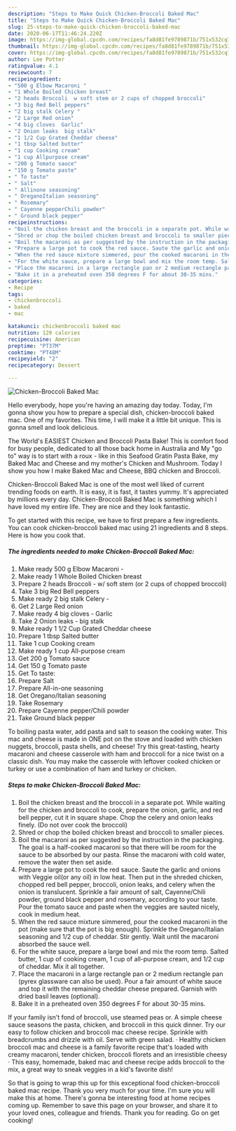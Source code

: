 ```yaml
---
description: "Steps to Make Quick Chicken-Broccoli Baked Mac"
title: "Steps to Make Quick Chicken-Broccoli Baked Mac"
slug: 25-steps-to-make-quick-chicken-broccoli-baked-mac
date: 2020-06-17T11:46:24.220Z
image: https://img-global.cpcdn.com/recipes/fa8d81fe9789871b/751x532cq70/chicken-broccoli-baked-mac-recipe-main-photo.jpg
thumbnail: https://img-global.cpcdn.com/recipes/fa8d81fe9789871b/751x532cq70/chicken-broccoli-baked-mac-recipe-main-photo.jpg
cover: https://img-global.cpcdn.com/recipes/fa8d81fe9789871b/751x532cq70/chicken-broccoli-baked-mac-recipe-main-photo.jpg
author: Lee Potter
ratingvalue: 4.1
reviewcount: 7
recipeingredient:
- "500 g Elbow Macaroni "
- "1 Whole Boiled Chicken breast"
- "2 heads Broccoli  w soft stem or 2 cups of chopped broccoli"
- "3 big Red Bell peppers"
- "2 big stalk Celery "
- "2 Large Red onion"
- "4 big cloves  Garlic"
- "2 Onion leaks  big stalk"
- "1 1/2 Cup Grated Cheddar cheese"
- "1 tbsp Salted butter"
- "1 cup Cooking cream"
- "1 cup Allpurpose cream"
- "200 g Tomato sauce"
- "150 g Tomato paste"
- " To taste"
- " Salt"
- " Allinone seasoning"
- " OreganoItalian seasoning"
- " Rosemary"
- " Cayenne pepperChili powder"
- " Ground black pepper"
recipeinstructions:
- "Boil the chicken breast and the broccoli in a separate pot. While waiting for the chicken and broccoli to cook, prepare the onion, garlic, and red bell pepper, cut it in square shape. Chop the celery and onion leaks finely. (Do not over cook the broccoli)"
- "Shred or chop the boiled chicken breast and broccoli to smaller pieces."
- "Boil the macaroni as per suggested by the instruction in the packaging. The goal is a half-cooked macaroni so that there will be room for the sauce to be absorbed by our pasta. Rinse the macaroni with cold water, remove the water then set aside."
- "Prepare a large pot to cook the red sauce. Saute the garlic and onions with Veggie oil(or any oil) in low heat. Then put in the shreded chicken, chopped red bell pepper, broccoli, onion leaks, and celery when the onion is translucent. Sprinkle a fair amount of salt, Cayenne/Chili powder, ground black pepper and rosemary, according to your taste. Pour the tomato sauce and paste when the veggies are sauted nicely, cook in medium heat."
- "When the red sauce mixture simmered, pour the cooked macaroni in the pot (make sure that the pot is big enough). Sprinkle the Oregano/Italian seasoning and 1/2 cup of cheddar. Stir gently. Wait until the macaroni absorbed the sauce well."
- "For the white sauce, prepare a large bowl and mix the room temp. Salted butter, 1 cup of cooking cream, 1 cup of all-purpose cream, and 1/2 cup of cheddar. Mix it all together."
- "Place the macaroni in a large rectangle pan or 2 medium rectangle pan (pyrex glassware can also be used). Pour a fair amount of white sauce and top it with the remaining cheddar cheese prepared. Garnish with dried basil leaves (optional)."
- "Bake it in a preheated oven 350 degrees F for about 30-35 mins."
categories:
- Recipe
tags:
- chickenbroccoli
- baked
- mac

katakunci: chickenbroccoli baked mac 
nutrition: 129 calories
recipecuisine: American
preptime: "PT37M"
cooktime: "PT48M"
recipeyield: "2"
recipecategory: Dessert

---
```



![Chicken-Broccoli Baked Mac](https://img-global.cpcdn.com/recipes/fa8d81fe9789871b/751x532cq70/chicken-broccoli-baked-mac-recipe-main-photo.jpg)

Hello everybody, hope you're having an amazing day today. Today, I'm gonna show you how to prepare a special dish, chicken-broccoli baked mac. One of my favorites. This time, I will make it a little bit unique. This is gonna smell and look delicious.

The World&#39;s EASIEST Chicken and Broccoli Pasta Bake! This is comfort food for busy people, dedicated to all those back home in Australia and My &#34;go to&#34; way is to start with a roux - like in this Seafood Gratin Pasta Bake, my Baked Mac and Cheese and my mother&#39;s Chicken and Mushroom. Today I show you how I make Baked Mac and Cheese, BBQ chicken and Broccoli.

Chicken-Broccoli Baked Mac is one of the most well liked of current trending foods on earth. It is easy, it is fast, it tastes yummy. It's appreciated by millions every day. Chicken-Broccoli Baked Mac is something which I have loved my entire life. They are nice and they look fantastic.


To get started with this recipe, we have to first prepare a few ingredients. You can cook chicken-broccoli baked mac using 21 ingredients and 8 steps. Here is how you cook that.

<!--inarticleads1-->

##### The ingredients needed to make Chicken-Broccoli Baked Mac:

1. Make ready 500 g Elbow Macaroni -
1. Make ready 1 Whole Boiled Chicken breast
1. Prepare 2 heads Broccoli - w/ soft stem (or 2 cups of chopped broccoli)
1. Take 3 big Red Bell peppers
1. Make ready 2 big stalk Celery -
1. Get 2 Large Red onion
1. Make ready 4 big cloves - Garlic
1. Take 2 Onion leaks - big stalk
1. Make ready 1 1/2 Cup Grated Cheddar cheese
1. Prepare 1 tbsp Salted butter
1. Take 1 cup Cooking cream
1. Make ready 1 cup All-purpose cream
1. Get 200 g Tomato sauce
1. Get 150 g Tomato paste
1. Get  To taste:
1. Prepare  Salt
1. Prepare  All-in-one seasoning
1. Get  Oregano/Italian seasoning
1. Take  Rosemary
1. Prepare  Cayenne pepper/Chili powder
1. Take  Ground black pepper


To boiling pasta water, add pasta and salt to season the cooking water. This mac and cheese is made in ONE pot on the stove and loaded with chicken nuggets, broccoli, pasta shells, and cheese! Try this great-tasting, hearty macaroni and cheese casserole with ham and broccoli for a nice twist on a classic dish. You may make the casserole with leftover cooked chicken or turkey or use a combination of ham and turkey or chicken. 

<!--inarticleads2-->

##### Steps to make Chicken-Broccoli Baked Mac:

1. Boil the chicken breast and the broccoli in a separate pot. While waiting for the chicken and broccoli to cook, prepare the onion, garlic, and red bell pepper, cut it in square shape. Chop the celery and onion leaks finely. (Do not over cook the broccoli)
1. Shred or chop the boiled chicken breast and broccoli to smaller pieces.
1. Boil the macaroni as per suggested by the instruction in the packaging. The goal is a half-cooked macaroni so that there will be room for the sauce to be absorbed by our pasta. Rinse the macaroni with cold water, remove the water then set aside.
1. Prepare a large pot to cook the red sauce. Saute the garlic and onions with Veggie oil(or any oil) in low heat. Then put in the shreded chicken, chopped red bell pepper, broccoli, onion leaks, and celery when the onion is translucent. Sprinkle a fair amount of salt, Cayenne/Chili powder, ground black pepper and rosemary, according to your taste. Pour the tomato sauce and paste when the veggies are sauted nicely, cook in medium heat.
1. When the red sauce mixture simmered, pour the cooked macaroni in the pot (make sure that the pot is big enough). Sprinkle the Oregano/Italian seasoning and 1/2 cup of cheddar. Stir gently. Wait until the macaroni absorbed the sauce well.
1. For the white sauce, prepare a large bowl and mix the room temp. Salted butter, 1 cup of cooking cream, 1 cup of all-purpose cream, and 1/2 cup of cheddar. Mix it all together.
1. Place the macaroni in a large rectangle pan or 2 medium rectangle pan (pyrex glassware can also be used). Pour a fair amount of white sauce and top it with the remaining cheddar cheese prepared. Garnish with dried basil leaves (optional).
1. Bake it in a preheated oven 350 degrees F for about 30-35 mins.


If your family isn&#39;t fond of broccoli, use steamed peas or. A simple cheese sauce seasons the pasta, chicken, and broccoli in this quick dinner. Try our easy to follow chicken and broccoli mac cheese recipe. Sprinkle with breadcrumbs and drizzle with oil. Serve with green salad. · Healthy chicken broccoli mac and cheese is a family favorite recipe that&#39;s loaded with creamy macaroni, tender chicken, broccoli florets and an irresistible cheesy · This easy, homemade, baked mac and cheese recipe adds broccoli to the mix, a great way to sneak veggies in a kid&#39;s favorite dish! 

So that is going to wrap this up for this exceptional food chicken-broccoli baked mac recipe. Thank you very much for your time. I'm sure you will make this at home. There's gonna be interesting food at home recipes coming up. Remember to save this page on your browser, and share it to your loved ones, colleague and friends. Thank you for reading. Go on get cooking!
